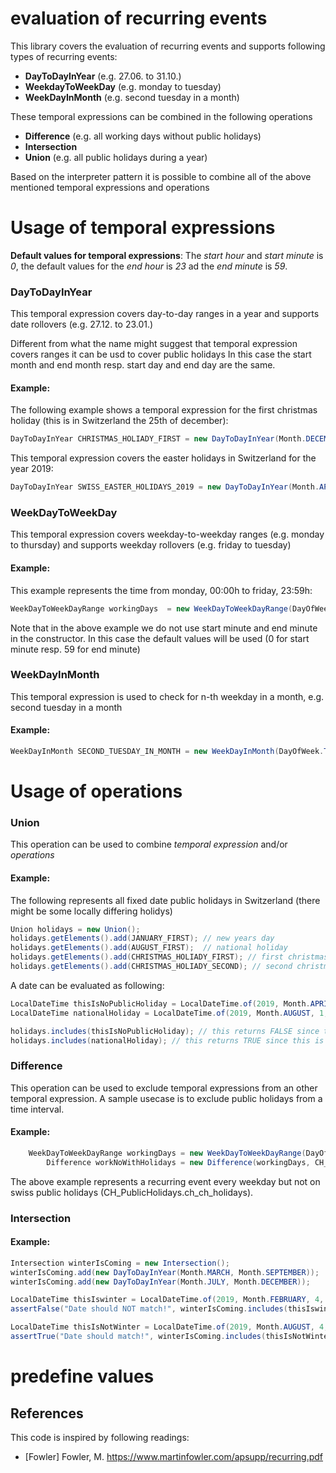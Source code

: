 # evaluation of recurring events
This library covers the evaluation of recurring events and supports following types of recurring events:

 * **DayToDayInYear** (e.g. 27.06. to 31.10.)
 * **WeekdayToWeekDay** (e.g. monday to tuesday)
 * **WeekDayInMonth** (e.g. second tuesday in a month)
 
These temporal expressions can be combined in the following operations 
 
 * **Difference** (e.g. all working days without public holidays)
 * **Intersection** 
 * **Union** (e.g. all public holidays during a year)
 
Based on the interpreter pattern it is possible to combine all of the above mentioned temporal expressions and operations

# Usage of temporal expressions

**Default values for temporal expressions**: 
The *start hour* and *start minute* is *0*, the default values for the *end hour* is *23* ad the *end minute* is *59*.


### DayToDayInYear
This temporal expression covers day-to-day ranges in a year and supports date rollovers (e.g. 27.12. to 23.01.)

Different from what the name might suggest that temporal expression covers ranges it can be usd to cover public holidays
In this case the start month and end month resp. start day and end day are the same.

#### Example:
The following example shows a temporal expression for the first christmas holiday (this is in Switzerland the 25th of december):

```java
DayToDayInYear CHRISTMAS_HOLIADY_FIRST = new DayToDayInYear(Month.DECEMBER, Month.DECEMBER ,25,25); // first Christmas holiday
```

This temporal expression covers the easter holidays in Switzerland for the year 2019:

```java
DayToDayInYear SWISS_EASTER_HOLIDAYS_2019 = new DayToDayInYear(Month.APRIL, Month.APRIL,19,22)); //Easter holidays
```


### WeekDayToWeekDay
This temporal expression covers weekday-to-weekday ranges (e.g. monday to thursday) and supports weekday rollovers (e.g. friday to tuesday)

#### Example:

This example represents the time from monday, 00:00h to friday, 23:59h:

```java
WeekDayToWeekDayRange workingDays  = new WeekDayToWeekDayRange(DayOfWeek.MONDAY, DayOfWeek.FRIDAY,0, 23);
```

Note that in the above example we do not use start minute and end minute in the constructor. In this case the default values will be used (0 for start minute resp. 59 for end minute)

### WeekDayInMonth
This temporal expression is used to check for n-th weekday in a month, e.g. second tuesday in a month

#### Example:

```java
WeekDayInMonth SECOND_TUESDAY_IN_MONTH = new WeekDayInMonth(DayOfWeek.TUESDAY, 2));
```

# Usage of operations

### Union
This operation can be used to combine *temporal expression* and/or *operations*

#### Example:
The following represents all fixed date public holidays in Switzerland (there might be some locally differing holidys)

```java
Union holidays = new Union();
holidays.getElements().add(JANUARY_FIRST); // new years day
holidays.getElements().add(AUGUST_FIRST);  // national holiday
holidays.getElements().add(CHRISTMAS_HOLIADY_FIRST); // first christmas holidy
holidays.getElements().add(CHRISTMAS_HOLIADY_SECOND); // second christmas holiday
```
A date can be evaluated as following:

```java
LocalDateTime thisIsNoPublicHoliday = LocalDateTime.of(2019, Month.APRIL, 1, 14, 53); //  1st of april, 14:53h
LocalDateTime nationalHoliday = LocalDateTime.of(2019, Month.AUGUST, 1, 14, 53); //  1st of august, 14:53h

holidays.includes(thisIsNoPublicHoliday); // this returns FALSE since this is no public holiday
holidays.includes(nationalHoliday); // this returns TRUE since this is the national holiday

```

### Difference
This operation can be used to exclude temporal expressions from an other temporal expression. A sample usecase is to exclude public holidays from a time interval.

#### Example:

```java
    WeekDayToWeekDayRange workingDays = new WeekDayToWeekDayRange(DayOfWeek.MONDAY, DayOfWeek.FRIDAY, 6, 19);
        Difference workNoWithHolidays = new Difference(workingDays, CH_PublicHolidays.ch_ch_holidays);
```
The above example represents a recurring event every weekday but not on swiss public holidays (CH_PublicHolidays.ch_ch_holidays). 

### Intersection


#### Example:

```java
Intersection winterIsComing = new Intersection();
winterIsComing.add(new DayToDayInYear(Month.MARCH, Month.SEPTEMBER));
winterIsComing.add(new DayToDayInYear(Month.JULY, Month.DECEMBER));

LocalDateTime thisIswinter = LocalDateTime.of(2019, Month.FEBRUARY, 4, 14, 53);
assertFalse("Date should NOT match!", winterIsComing.includes(thisIswinter));

LocalDateTime thisIsNotWinter = LocalDateTime.of(2019, Month.AUGUST, 4, 14, 53);
assertTrue("Date should match!", winterIsComing.includes(thisIsNotWinter));
```

# predefine values



## References
This code is inspired by following readings:
* [Fowler] Fowler, M. <https://www.martinfowler.com/apsupp/recurring.pdf>
